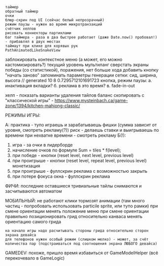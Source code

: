     таймер
    обратный таймер
    очки
    блюр-скрин под UI (сейчас белый непрозрачный)
    режим паузы - нужен во время микротранзакций
    счётчик хелпов
    рисовать коннекторы партиклами
    баг таймера - раза в два быстрее работает (даже Date.now() пробовал!) - прибавлял в двух местах
    таймаут при клике для корявых рук
    PathAnimatedLikeSnakeView

заблокировать контекстное меню (а может, его можно кастомизировать?)
    текущий уровень
    мультиланг
сверстать экраны победы (со статистикой), поражения, нет больше хода
добавить кнопку "начать заново"
    запоминать параметры генерации сетки: сид, ширина, высота
// generated 10 8 0.7295712101691723
    кнопка, режим паузы:
а. инактивация вкладки?
б. реклама в это время?
    в. fade-in-out

хелп - показать варианты удаления тайлов
    баланс скопировать с "классической игры" - 
    https://www.mysteinbach.ca/game-zone/1394/kitchen-mahjong-classic/


РЕЖИМЫ ИГРЫ:
<!-- марафон - после проигрыша продолжаешь с того же уровня, лишь бы забраться повыше -->
<!-- рекорд - после проигрыша начинаешь сначала -->
A:
практика - тупо играешь и зарабатываешь фишки (сумма зависит от уровня, смотреть рекламу(?))
риск - делаешь ставки и выигрываешь по времени
при нехватке времени - смотреть рекламу
Б(!):
1. игра - за очки в лидерборде
2. начисление очков по формуле Sum = tiles * f(level);
3. при победе - кнопки (reset level, next level, previous level)
4. при проигрыше - кнопки (reset level, repeat level, previous level)
монетизация
1. при проигрыше - фуллскрин реклама с возможностью закрыть
2. при потере фокуса окна - фуллскрин реклама

ФИЧИ:
последние оставшиеся тривиальные тайлы снимаются и засчитываются автоматом

МОБИЛЬНЫЙ:
    не работают клики
тормозят анимации (там много частиц - попробовать использовать particile sprite, или тупо рамки)
    при смене ориентации менять положение меню
    при смене ориентации правильно позиционировать грид относительно канваса
    менять ориентацию самого грида

    на начало игры надо расчитывать стороны грида относительно сторон экрана девайса
    для телефонов нужен особый режим (слишком мелко) - может, за счёт количества пар (подстраиваться под соотношения экрана ЛЮБОГО девайса)

GAMEDEV:
похоже, пришло время избавиться от GameModelHelper (всё перекочевало в GameLogic)